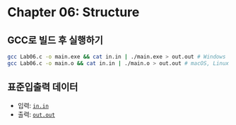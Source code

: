 # Chapter 06: Structure

## GCC로 빌드 후 실행하기
```sh
gcc Lab06.c -o main.exe && cat in.in | ./main.exe > out.out # Windows
gcc Lab06.c -o main.o && cat in.in | ./main.o > out.out # macOS, Linux
```

## 표준입출력 데이터
* 입력: [`in.in`](./in.in)
* 출력: [`out.out`](./out.out)
